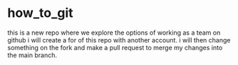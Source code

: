 # how_to_git
this is a new repo where we explore the options of working as a team on github
i will create a for of this repo with another account. i will then change something on the fork and make a pull request to merge my changes into the main branch.

